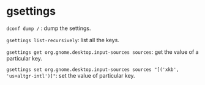 # gsettings

`dconf dump /` : dump the settings.

`gsettings list-recursively`: list all the keys.

`gsettings get org.gnome.desktop.input-sources sources`: get the value of a particular key.

`gsettings set org.gnome.desktop.input-sources sources "[('xkb', 'us+altgr-intl')]"`: set the value of particular key.